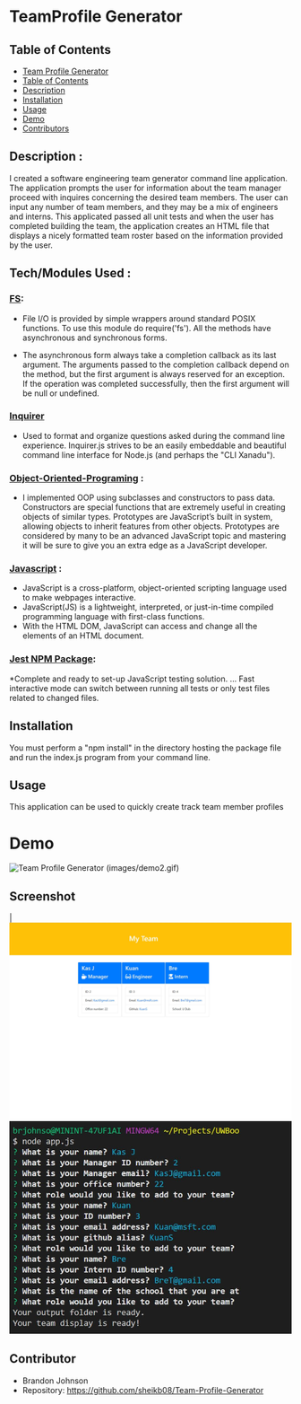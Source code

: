 # TeamProfile Generator

## Table of Contents
  - [Team Profile Generator](#teamprofile-generator)
  - [Table of Contents](#table-of-contents)
  - [Description](#description)
  - [Installation](#installation)
  - [Usage](#usage)
  - [Demo](#demo)
  - [Contributors](#contributors)

## Description : 
I created a software engineering team generator command line application. The application prompts the user for information about the team manager proceed with inquires concerning the desired team members. The user can input any number of team members, and they may be a mix of engineers and interns. This applicated passed all unit tests and when the user has completed building the team, the application creates an HTML file that displays a nicely formatted team roster based on the information provided by the user. 

## Tech/Modules Used :

### [FS](https://nodejs.dev/learn/the-nodejs-fs-module):
* File I/O is provided by simple wrappers around standard POSIX functions. To use this module do require('fs'). All the methods have asynchronous and synchronous forms.

* The asynchronous form always take a completion callback as its last argument. The arguments passed to the completion callback depend on the method, but the first argument is always reserved for an exception. If the operation was completed successfully, then the first argument will be null or undefined.

### [Inquirer](https://www.npmjs.com/package/inquirer)
* Used to format and organize questions asked during the command line experience. Inquirer.js strives to be an easily embeddable and beautiful command line interface for Node.js (and perhaps the "CLI Xanadu").


### [Object-Oriented-Programing](https://developer.mozilla.org/en-US/docs/Learn/JavaScript/Objects/Object-oriented_JS#Object-oriented_programming_%E2%80%94_the_basics) : 
* I implemented OOP using subclasses and constructors to pass data. Constructors are special functions that are extremely useful in creating objects of similar types. Prototypes are JavaScript’s built in system, allowing objects to inherit features from other objects. Prototypes are considered by many to be an advanced JavaScript topic and mastering it will be sure to give you an extra edge as a JavaScript developer.

### [Javascript](https://developer.mozilla.org/en-US/docs/Web/JavaScript) : 
* JavaScript is a cross-platform, object-oriented scripting language used to make webpages interactive.
* JavaScript(JS) is a lightweight, interpreted, or just-in-time compiled programming language with first-class functions. 
* With the HTML DOM, JavaScript can access and change all the elements of an HTML document.

### [Jest NPM Package](https://www.npmjs.com/package/jest):
*Complete and ready to set-up JavaScript testing solution. ... Fast interactive mode can switch between running all tests or only test files related to changed files.

## Installation 
You must perform a "npm install" in the directory hosting the package file and run the index.js program from your command line.

## Usage 
This application can be used to quickly create track team member profiles

# Demo
![Team Profile Generator](Assets/demo.gif) (images/demo2.gif)

## Screenshot  
|![HTML Screenshot](Assets/screen1.JPG)
![Command Line Screenshot](Assets/screen2.JPG) 

## Contributor
* Brandon Johnson
* Repository: https://github.com/sheikb08/Team-Profile-Generator

